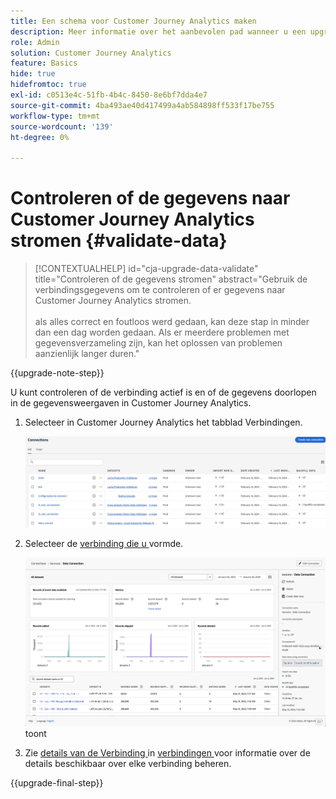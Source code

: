 ```yaml
---
title: Een schema voor Customer Journey Analytics maken
description: Meer informatie over het aanbevolen pad wanneer u een upgrade uitvoert van Adobe Analytics naar Customer Journey Analytics
role: Admin
solution: Customer Journey Analytics
feature: Basics
hide: true
hidefromtoc: true
exl-id: c0513e4c-51fb-4b4c-8450-8e6bf7dda4e7
source-git-commit: 4ba493ae40d417499a4ab584898ff533f17be755
workflow-type: tm+mt
source-wordcount: '139'
ht-degree: 0%

---
```


# Controleren of de gegevens naar Customer Journey Analytics stromen {#validate-data}

<!-- markdownlint-disable MD034 -->

>[!CONTEXTUALHELP]
>id="cja-upgrade-data-validate"
>title="Controleren of de gegevens stromen"
>abstract="Gebruik de verbindingsgegevens om te controleren of er gegevens naar Customer Journey Analytics stromen.<br><br> als alles correct en foutloos werd gedaan, kan deze stap in minder dan een dag worden gedaan. Als er meerdere problemen met gegevensverzameling zijn, kan het oplossen van problemen aanzienlijk langer duren."

<!-- markdownlint-enable MD034 -->

{{upgrade-note-step}}

U kunt controleren of de verbinding actief is en of de gegevens doorlopen in de gegevensweergaven in Customer Journey Analytics.

1. Selecteer in Customer Journey Analytics het tabblad Verbindingen.

   ![ lijstmening ](assets/list-view.png)

1. Selecteer de [ verbinding die u ](/help/getting-started/cja-upgrade/cja-upgrade-connection.md) vormde.

   ![ Al datasetvenster dat widgets en montages ](assets/conn-details.png) toont

1. Zie [ details van de Verbinding ](/help/connections/manage-connections.md#manage-connections) in [ verbindingen ](/help/connections/manage-connections.md) voor informatie over de details beschikbaar over elke verbinding beheren.

{{upgrade-final-step}}

<!-- Should we duplicate the content here or single source it with /help/connections/manage-connections.md -->
